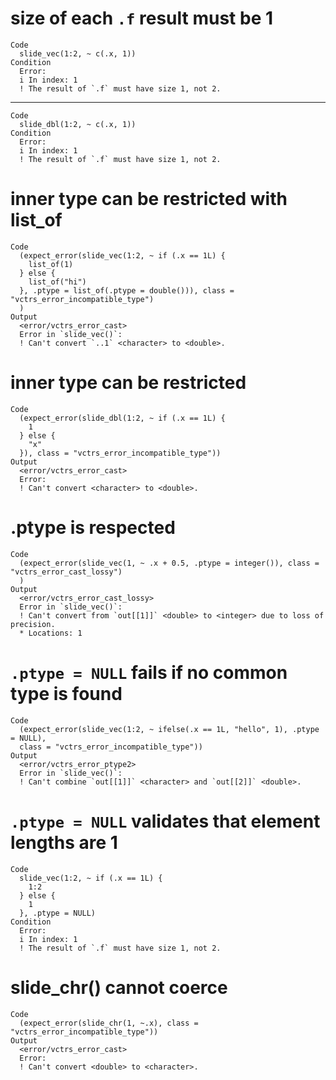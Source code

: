 # size of each `.f` result must be 1

    Code
      slide_vec(1:2, ~ c(.x, 1))
    Condition
      Error:
      i In index: 1
      ! The result of `.f` must have size 1, not 2.

---

    Code
      slide_dbl(1:2, ~ c(.x, 1))
    Condition
      Error:
      i In index: 1
      ! The result of `.f` must have size 1, not 2.

# inner type can be restricted with list_of

    Code
      (expect_error(slide_vec(1:2, ~ if (.x == 1L) {
        list_of(1)
      } else {
        list_of("hi")
      }, .ptype = list_of(.ptype = double())), class = "vctrs_error_incompatible_type")
      )
    Output
      <error/vctrs_error_cast>
      Error in `slide_vec()`:
      ! Can't convert `..1` <character> to <double>.

# inner type can be restricted

    Code
      (expect_error(slide_dbl(1:2, ~ if (.x == 1L) {
        1
      } else {
        "x"
      }), class = "vctrs_error_incompatible_type"))
    Output
      <error/vctrs_error_cast>
      Error:
      ! Can't convert <character> to <double>.

# .ptype is respected

    Code
      (expect_error(slide_vec(1, ~ .x + 0.5, .ptype = integer()), class = "vctrs_error_cast_lossy")
      )
    Output
      <error/vctrs_error_cast_lossy>
      Error in `slide_vec()`:
      ! Can't convert from `out[[1]]` <double> to <integer> due to loss of precision.
      * Locations: 1

# `.ptype = NULL` fails if no common type is found

    Code
      (expect_error(slide_vec(1:2, ~ ifelse(.x == 1L, "hello", 1), .ptype = NULL),
      class = "vctrs_error_incompatible_type"))
    Output
      <error/vctrs_error_ptype2>
      Error in `slide_vec()`:
      ! Can't combine `out[[1]]` <character> and `out[[2]]` <double>.

# `.ptype = NULL` validates that element lengths are 1

    Code
      slide_vec(1:2, ~ if (.x == 1L) {
        1:2
      } else {
        1
      }, .ptype = NULL)
    Condition
      Error:
      i In index: 1
      ! The result of `.f` must have size 1, not 2.

# slide_chr() cannot coerce

    Code
      (expect_error(slide_chr(1, ~.x), class = "vctrs_error_incompatible_type"))
    Output
      <error/vctrs_error_cast>
      Error:
      ! Can't convert <double> to <character>.

